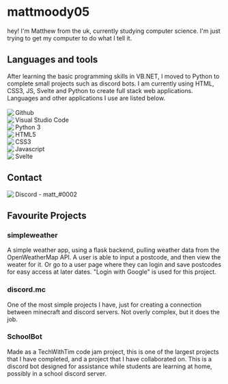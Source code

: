 <h1>mattmoody05</h1>
<p>
   hey! I'm Matthew from the uk, currently studying computer science. I'm just trying to get my computer to do what I tell it. 
</p>

<h2>Languages and tools</h2>
<p>    
    After learning the basic programming skills in VB.NET, I moved to Python to complete small projects such as discord bots. I am currently using HTML, CSS3, JS, Svelte and Python to create full stack web applications. Languages and other applications I use are listed below. <br> <br>
    <img align="left" src="https://img.icons8.com/dusk/24/000000/github.png"/>Github <br>
    <img align="left" src="https://img.icons8.com/dusk/24/000000/visual-studio-code-2019.png"/>Visual Studio Code <br>
    <img align="left" src="https://img.icons8.com/dusk/24/000000/python.png"/>Python 3 <br>
    <img align="left" src="https://img.icons8.com/dusk/24/000000/html-5.png"/>HTML5 <br>
    <img align="left" src="https://img.icons8.com/dusk/24/000000/css3.png"/>CSS3 <br>
    <img align="left" src="https://img.icons8.com/dusk/24/000000/javascript.png"/>Javascript <br>
    <img align="left" src="https://img.icons8.com/dusk/24/000000/svetle.png"/>Svelte <br>
</p>

<h2>Contact</h2>
<p>
    <img align="left" src="https://img.icons8.com/dusk/24/000000/discord-logo.png"/>Discord - matt_#0002
</p>

<h2>Favourite Projects</h2>  
<h3>simpleweather</h3>
<p>A simple weather app, using a flask backend, pulling weather data from the OpenWeatherMap API. A user is able to input a postcode, and then view the weater for it. Or go to a user page where they can login and save postcodes for easy access at later dates. "Login with Google" is used for this project.</p>
<h3>discord.mc</h3>
<p>One of the most simple projects I have, just for creating a connection between minecraft and discord servers. Not overly complex, but it does the job.</p>
<h3>SchoolBot</h3>
<p>Made as a TechWithTim code jam project, this is one of the largest projects that I have completed, and a project that I have collaborated on. This is a discord bot designed for assistance while students are learning at home, possibly in a school discord server.</p>

